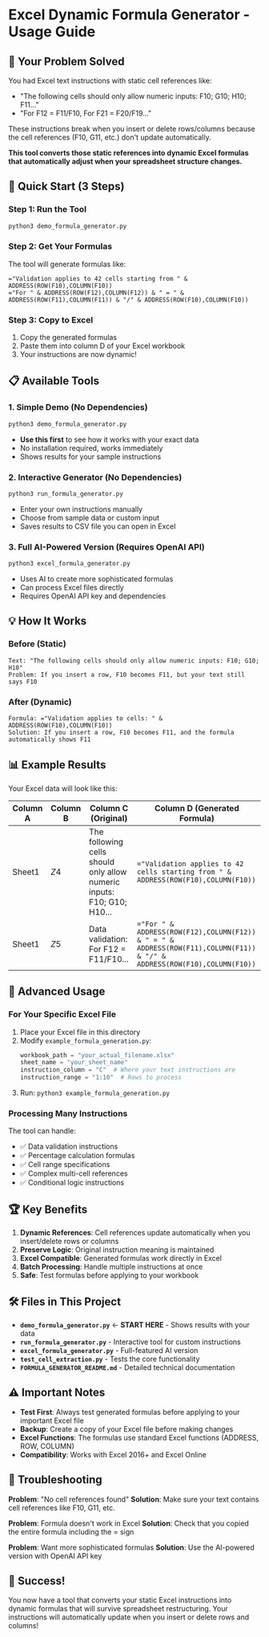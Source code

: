 # Excel Dynamic Formula Generator - Usage Guide

## 🎯 Your Problem Solved

You had Excel text instructions with static cell references like:
- "The following cells should only allow numeric inputs: F10; G10; H10; F11..."
- "For F12 = F11/F10, For F21 = F20/F19..."

These instructions break when you insert or delete rows/columns because the cell references (F10, G11, etc.) don't update automatically.

**This tool converts those static references into dynamic Excel formulas that automatically adjust when your spreadsheet structure changes.**

## 🚀 Quick Start (3 Steps)

### Step 1: Run the Tool
```bash
python3 demo_formula_generator.py
```

### Step 2: Get Your Formulas
The tool will generate formulas like:
```excel
="Validation applies to 42 cells starting from " & ADDRESS(ROW(F10),COLUMN(F10))
="For " & ADDRESS(ROW(F12),COLUMN(F12)) & " = " & ADDRESS(ROW(F11),COLUMN(F11)) & "/" & ADDRESS(ROW(F10),COLUMN(F10))
```

### Step 3: Copy to Excel
1. Copy the generated formulas
2. Paste them into column D of your Excel workbook
3. Your instructions are now dynamic!

## 📋 Available Tools

### 1. Simple Demo (No Dependencies)
```bash
python3 demo_formula_generator.py
```
- **Use this first** to see how it works with your exact data
- No installation required, works immediately
- Shows results for your sample instructions

### 2. Interactive Generator (No Dependencies)
```bash
python3 run_formula_generator.py
```
- Enter your own instructions manually
- Choose from sample data or custom input
- Saves results to CSV file you can open in Excel

### 3. Full AI-Powered Version (Requires OpenAI API)
```bash
python3 excel_formula_generator.py
```
- Uses AI to create more sophisticated formulas
- Can process Excel files directly
- Requires OpenAI API key and dependencies

## 💡 How It Works

### Before (Static)
```
Text: "The following cells should only allow numeric inputs: F10; G10; H10"
Problem: If you insert a row, F10 becomes F11, but your text still says F10
```

### After (Dynamic)
```
Formula: ="Validation applies to cells: " & ADDRESS(ROW(F10),COLUMN(F10))
Solution: If you insert a row, F10 becomes F11, and the formula automatically shows F11
```

## 📊 Example Results

Your Excel data will look like this:

| Column A | Column B | Column C (Original) | Column D (Generated Formula) |
|----------|----------|---------------------|------------------------------|
| Sheet1   | $Z$4     | The following cells should only allow numeric inputs: F10; G10; H10... | `="Validation applies to 42 cells starting from " & ADDRESS(ROW(F10),COLUMN(F10))` |
| Sheet1   | $Z$5     | Data validation: For F12 = F11/F10... | `="For " & ADDRESS(ROW(F12),COLUMN(F12)) & " = " & ADDRESS(ROW(F11),COLUMN(F11)) & "/" & ADDRESS(ROW(F10),COLUMN(F10))` |

## 🔧 Advanced Usage

### For Your Specific Excel File
1. Place your Excel file in this directory
2. Modify `example_formula_generation.py`:
   ```python
   workbook_path = "your_actual_filename.xlsx"
   sheet_name = "your_sheet_name"
   instruction_column = "C"  # Where your text instructions are
   instruction_range = "1:10"  # Rows to process
   ```
3. Run: `python3 example_formula_generation.py`

### Processing Many Instructions
The tool can handle:
- ✅ Data validation instructions
- ✅ Percentage calculation formulas
- ✅ Cell range specifications
- ✅ Complex multi-cell references
- ✅ Conditional logic instructions

## 🏆 Key Benefits

1. **Dynamic References**: Cell references update automatically when you insert/delete rows or columns
2. **Preserve Logic**: Original instruction meaning is maintained
3. **Excel Compatible**: Generated formulas work directly in Excel
4. **Batch Processing**: Handle multiple instructions at once
5. **Safe**: Test formulas before applying to your workbook

## 🛠️ Files in This Project

- **`demo_formula_generator.py`** ← **START HERE** - Shows results with your data
- **`run_formula_generator.py`** - Interactive tool for custom instructions
- **`excel_formula_generator.py`** - Full-featured AI version
- **`test_cell_extraction.py`** - Tests the core functionality
- **`FORMULA_GENERATOR_README.md`** - Detailed technical documentation

## ⚠️ Important Notes

- **Test First**: Always test generated formulas before applying to your important Excel file
- **Backup**: Create a copy of your Excel file before making changes
- **Excel Functions**: The formulas use standard Excel functions (ADDRESS, ROW, COLUMN)
- **Compatibility**: Works with Excel 2016+ and Excel Online

## 🚨 Troubleshooting

**Problem**: "No cell references found"
**Solution**: Make sure your text contains cell references like F10, G11, etc.

**Problem**: Formula doesn't work in Excel
**Solution**: Check that you copied the entire formula including the = sign

**Problem**: Want more sophisticated formulas
**Solution**: Use the AI-powered version with OpenAI API key

## 🎉 Success!

You now have a tool that converts your static Excel instructions into dynamic formulas that will survive spreadsheet restructuring. Your instructions will automatically update when you insert or delete rows and columns!